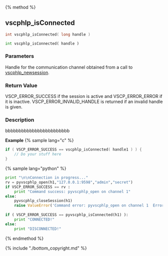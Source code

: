 {% method %}
## vscphlp_isConnected

```c
int vscphlp_isConnected( long handle )
```

```python
int vscphlp_isConnected( handle )
```

### Parameters
Handle for the communication channel obtained from a call to [vscphlp_newsession](vscphlp_newsession.md).

### Return Value
VSCP_ERROR_SUCCESS if the session is active and VSCP_ERROR_ERROR if it is inactive. VSCP_ERROR_INVALID_HANDLE is returned if an invalid handle is given. 

### Description
bbbbbbbbbbbbbbbbbbbbbbbb

**Example** {% sample lang="c" %}

```c
if ( VSCP_ERROR_SUCCESS == vscphlp_isConnected( handle1 ) ) {
    // Do your stuff here 
}
```

{% sample lang="python" %}

```python
print "\n\nConnection in progress..."
rv = pyvscphlp_open(h1,"127.0.0.1:9598","admin","secret")
if VSCP_ERROR_SUCCESS == rv :
    print "Command success: pyvscphlp_open on channel 1"
else:
    pyvscphlp_closeSession(h1)
    raise ValueError('Command error: pyvscphlp_open on channel 1  Error code=%d' % rv )
 
if ( VSCP_ERROR_SUCCESS == pyvscphlp_isConnected(h1) ):
    print "CONNECTED!"
else:
    print "DISCONNECTED!"
```


{% endmethod %}

{% include "./bottom_copyright.md" %}
